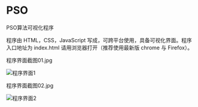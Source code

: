 # PSO

PSO算法可视化程序

程序由 HTML，CSS，JavaScript 写成，可跨平台使用，具备可视化界面。程序入口地址为 index.html 请用浏览器打开（推荐使用最新版 chrome 与 Firefox）。

程序界面截图01.jpg

![程序界面1](https://guohaomeng.github.io/PSO/img/01.jpg)

程序界面截图02.jpg

![程序界面2](https://guohaomeng.github.io/PSO/img/02.jpg)
